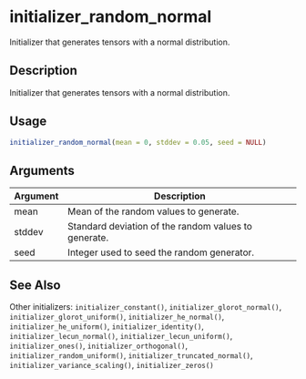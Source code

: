 # initializer_random_normal


Initializer that generates tensors with a normal distribution.




## Description

Initializer that generates tensors with a normal distribution.





## Usage
```r
initializer_random_normal(mean = 0, stddev = 0.05, seed = NULL)
```




## Arguments


Argument      |Description
------------- |----------------
mean | Mean of the random values to generate.
stddev | Standard deviation of the random values to generate.
seed | Integer used to seed the random generator.







## See Also

Other initializers: 
`initializer_constant()`,
`initializer_glorot_normal()`,
`initializer_glorot_uniform()`,
`initializer_he_normal()`,
`initializer_he_uniform()`,
`initializer_identity()`,
`initializer_lecun_normal()`,
`initializer_lecun_uniform()`,
`initializer_ones()`,
`initializer_orthogonal()`,
`initializer_random_uniform()`,
`initializer_truncated_normal()`,
`initializer_variance_scaling()`,
`initializer_zeros()`



